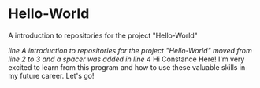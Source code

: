 # Hello-World

A introduction to repositories for the project "Hello-World" 

*line A introduction to repositories for the project "Hello-World" moved from line 2 to 3 and a spacer was added in line 4*
Hi Constance Here! I'm very excited to learn from this program and how to use these valuable skills in my future career. Let's go! 
